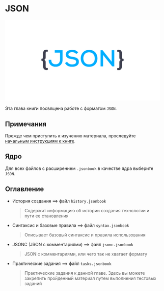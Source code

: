 # JSON

![json-logo](https://github.com/MonkeyBuisness/alphabet/blob/master/.github/assets/json-logo.png)

Эта глава книги посвящена работе с форматом `JSON`.

## Примечания

Прежде чем приступить к изучению материала, проследуйте [начальным инструкциям к книге](https://github.com/MonkeyBuisness/alphabet/blob/master/INSTRUCTION.md).

## Ядро

Для всех файлов с расширением `.jsonbook` в качестве ядра выберите `JSON`. 

## Оглавление

- История создания ==> файл `history.jsonbook`
  
  > Содержит информацию об истории создания технологии и пути ее становления

- Синтаксис и базовые правила ==> файл `syntax.jsonbook`

  > Описывает базовый синтаксис и правила использования

- JSONC (JSON c комментариями) ==> файл `jsonc.jsonbook`

  > JSON с комментариями, или чего так не хватает формату

- Практические задания ==> файл `tasks.jsonbook`

  > Практические задания к данной главе. Здесь вы можете закрепить пройденный материал путем выполнения тестовых заданий
